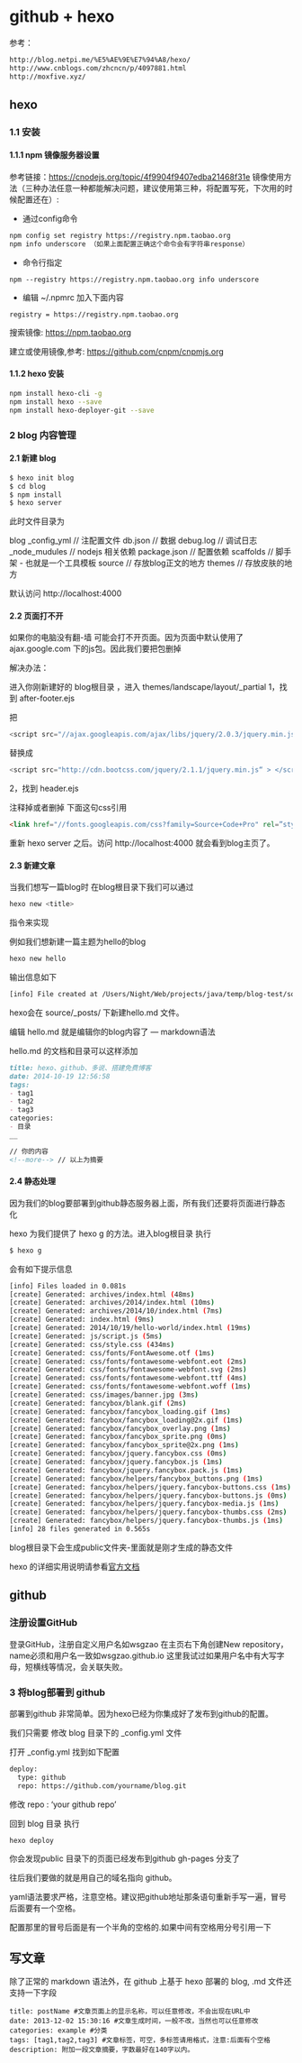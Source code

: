 # github + hexo

参考：

```html
http://blog.netpi.me/%E5%AE%9E%E7%94%A8/hexo/
http://www.cnblogs.com/zhcncn/p/4097881.html
http://moxfive.xyz/
```
## hexo 
### 1.1 安装
#### 1.1.1 npm 镜像服务器设置
参考链接：https://cnodejs.org/topic/4f9904f9407edba21468f31e
镜像使用方法（三种办法任意一种都能解决问题，建议使用第三种，将配置写死，下次用的时候配置还在）:

- 通过config命令

```bash
npm config set registry https://registry.npm.taobao.org 
npm info underscore （如果上面配置正确这个命令会有字符串response）
```

- 命令行指定

```
npm --registry https://registry.npm.taobao.org info underscore 
```

- 编辑 ~/.npmrc 加入下面内容

```
registry = https://registry.npm.taobao.org
```
搜索镜像: https://npm.taobao.org

建立或使用镜像,参考: https://github.com/cnpm/cnpmjs.org

#### 1.1.2 hexo 安装

```bash
npm install hexo-cli -g
npm install hexo --save
npm install hexo-deployer-git --save
```
### 2 blog 内容管理

#### 2.1 新建 blog

```bash
$ hexo init blog
$ cd blog
$ npm install
$ hexo server
```
此时文件目录为

blog
\_config\_yml // 注配置文件
db.json // 数据
debug.log // 调试日志
\_node\_mudules // nodejs 相关依赖
package.json // 配置依赖
scaffolds // 脚手架 - 也就是一个工具模板
source // 存放blog正文的地方
themes // 存放皮肤的地方

默认访问 http://localhost:4000

#### 2.2 页面打不开

如果你的电脑没有翻-墙 可能会打不开页面。因为页面中默认使用了ajax.google.com 下的js包。因此我们要把包删掉

解决办法：

进入你刚新建好的 blog根目录 ，进入
themes/landscape/layout/_partial
1，找到 after-footer.ejs

把

```js
<script src="//ajax.googleapis.com/ajax/libs/jquery/2.0.3/jquery.min.js"> </script>
```

替换成

```js
<script src="http://cdn.bootcss.com/jquery/2.1.1/jquery.min.js“ > </script>
```

2，找到 header.ejs

注释掉或者删掉 下面这句css引用

```html
<link href="//fonts.googleapis.com/css?family=Source+Code+Pro" rel=”stylesheet” type=”text/css”>
```

重新 hexo server 之后。访问 http://localhost:4000 就会看到blog主页了。

#### 2.3 新建文章
当我们想写一篇blog时 在blog根目录下我们可以通过 

```bash
hexo new <title> 
```

指令来实现

例如我们想新建一篇主题为hello的blog

```bash
hexo new hello
```

输出信息如下

```bash
[info] File created at /Users/Night/Web/projects/java/temp/blog-test/source/_posts/hello.md
```

hexo会在 source/_posts/ 下新建hello.md 文件。

编辑 hello.md 就是编辑你的blog内容了 — markdown语法

hello.md 的文档和目录可以这样添加

```markdown
title: hexo、github、多说、搭建免费博客
date: 2014-10-19 12:56:58
tags:
- tag1
- tag2
- tag3
categories:
- 目录
__

// 你的内容
<!--more--> // 以上为摘要
```

#### 2.4 静态处理

因为我们的blog要部署到github静态服务器上面，所有我们还要将页面进行静态化

hexo 为我们提供了 hexo g 的方法。进入blog根目录 执行

```bash
$ hexo g
```

会有如下提示信息

```bash
[info] Files loaded in 0.081s
[create] Generated: archives/index.html (48ms)
[create] Generated: archives/2014/index.html (10ms)
[create] Generated: archives/2014/10/index.html (7ms)
[create] Generated: index.html (9ms)
[create] Generated: 2014/10/19/hello-world/index.html (19ms)
[create] Generated: js/script.js (5ms)
[create] Generated: css/style.css (434ms)
[create] Generated: css/fonts/FontAwesome.otf (1ms)
[create] Generated: css/fonts/fontawesome-webfont.eot (2ms)
[create] Generated: css/fonts/fontawesome-webfont.svg (2ms)
[create] Generated: css/fonts/fontawesome-webfont.ttf (4ms)
[create] Generated: css/fonts/fontawesome-webfont.woff (1ms)
[create] Generated: css/images/banner.jpg (3ms)
[create] Generated: fancybox/blank.gif (2ms)
[create] Generated: fancybox/fancybox_loading.gif (1ms)
[create] Generated: fancybox/fancybox_loading@2x.gif (1ms)
[create] Generated: fancybox/fancybox_overlay.png (1ms)
[create] Generated: fancybox/fancybox_sprite.png (0ms)
[create] Generated: fancybox/fancybox_sprite@2x.png (1ms)
[create] Generated: fancybox/jquery.fancybox.css (0ms)
[create] Generated: fancybox/jquery.fancybox.js (1ms)
[create] Generated: fancybox/jquery.fancybox.pack.js (1ms)
[create] Generated: fancybox/helpers/fancybox_buttons.png (1ms)
[create] Generated: fancybox/helpers/jquery.fancybox-buttons.css (1ms)
[create] Generated: fancybox/helpers/jquery.fancybox-buttons.js (0ms)
[create] Generated: fancybox/helpers/jquery.fancybox-media.js (1ms)
[create] Generated: fancybox/helpers/jquery.fancybox-thumbs.css (2ms)
[create] Generated: fancybox/helpers/jquery.fancybox-thumbs.js (1ms)
[info] 28 files generated in 0.565s
```

blog根目录下会生成public文件夹-里面就是刚才生成的静态文件

hexo 的详细实用说明请参看[官方文档](http://hexo.io/docs/)

## github
### 注册设置GitHub
登录GitHub，注册自定义用户名如wsgzao
在主页右下角创建New repository，name必须和用户名一致如wsgzao.github.io
这里我试过如果用户名中有大写字母，短横线等情况，会关联失败。
### 3 将blog部署到 github
部署到github 非常简单。因为hexo已经为你集成好了发布到github的配置。

我们只需要 修改 blog 目录下的 _config.yml 文件

打开 _config.yml 找到如下配置

```bash
deploy:
  type: github
  repo: https://github.com/yourname/blog.git
```

修改 repo : ‘your github repo’

回到 blog 目录 执行

```
hexo deploy
```

你会发现public 目录下的页面已经发布到github gh-pages 分支了

往后我们要做的就是用自己的域名指向 github。

yaml语法要求严格，注意空格。建议把github地址那条语句重新手写一遍，冒号后面要有一个空格。

配置那里的冒号后面是有一个半角的空格的.如果中间有空格用分号引用一下

## 写文章
除了正常的 markdown 语法外，在 github 上基于 hexo 部署的 blog, .md 文件还支持一下字段

```
title: postName #文章页面上的显示名称，可以任意修改，不会出现在URL中
date: 2013-12-02 15:30:16 #文章生成时间，一般不改，当然也可以任意修改
categories: example #分类
tags: [tag1,tag2,tag3] #文章标签，可空，多标签请用格式，注意:后面有个空格
description: 附加一段文章摘要，字数最好在140字以内。
```

